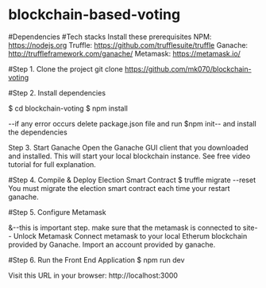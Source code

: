 # blockchain-based-voting

#Dependencies
#Tech stacks
Install these prerequisites
NPM: https://nodejs.org
Truffle: https://github.com/trufflesuite/truffle
Ganache: http://truffleframework.com/ganache/
Metamask: https://metamask.io/

#Step 1. Clone the project
git clone https://github.com/mk070/blockchain-voting

#Step 2. Install dependencies

$ cd blockchain-voting
$ npm install

--if any error occurs delete package.json file and run $npm init-- and install the dependencies

Step 3. Start Ganache
Open the Ganache GUI client that you downloaded and installed. This will start your local blockchain instance. See free video tutorial for full explanation.

#Step 4. Compile & Deploy Election Smart Contract
$ truffle migrate --reset You must migrate the election smart contract each time your restart ganache.

#Step 5. Configure Metamask

&--this is important step. make sure that the metamask is connected to site--
Unlock Metamask
Connect metamask to your local Etherum blockchain provided by Ganache.
Import an account provided by ganache.

#Step 6. Run the Front End Application
$ npm run dev 

Visit this URL in your browser: http://localhost:3000
